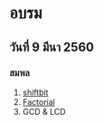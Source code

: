 # อบรม
## วันที่ 9 มีนา 2560
### สมพล
1. [shiftbit](https://github.com/gotanel1/cProgramming/blob/master/codes/Shiftbit.cpp)
1. [Factorial](https://github.com/gotanel1/cProgramming/blob/master/codes/Fac.cpp)
1. GCD & LCD
